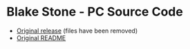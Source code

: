 # Blake Stone - PC Source Code

- [Original release](https://web.archive.org/web/20130811121759/http://apogeesoftware.com/uncategorized/apogee-releases-blake-stone-source-code) (files have been removed)
- [Original README](./README)
